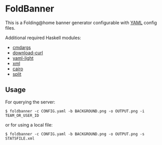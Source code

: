 # FoldBanner #

This is a Folding@home banner generator configurable with
[YAML](http://www.yaml.org/) config files.

Additional required Haskell modules:
* [cmdargs](http://hackage.haskell.org/package/cmdargs)
* [download-curl](http://hackage.haskell.org/package/download-curl)
* [yaml-light](http://hackage.haskell.org/package/yaml-light)
* [xml](http://hackage.haskell.org/package/xml)
* [cairo](http://hackage.haskell.org/package/cairo)
* [split](http://hackage.haskell.org/package/split)

## Usage ##
For querying the server:

    $ foldbanner -c CONFIG.yaml -b BACKGROUND.png -o OUTPUT.png -i TEAM_OR_USER_ID

or for using a local file:

    $ foldbanner -c CONFIG.yaml -b BACKGROUND.png -o OUTPUT.png -s STATSFILE.xml
